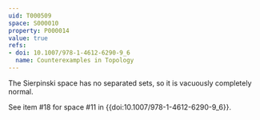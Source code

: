 ```yaml
---
uid: T000509
space: S000010
property: P000014
value: true
refs:
- doi: 10.1007/978-1-4612-6290-9_6
  name: Counterexamples in Topology
---
```


The Sierpinski space has no separated sets, so it is vacuously completely normal.

See item #18 for space #11 in {{doi:10.1007/978-1-4612-6290-9_6}}.
